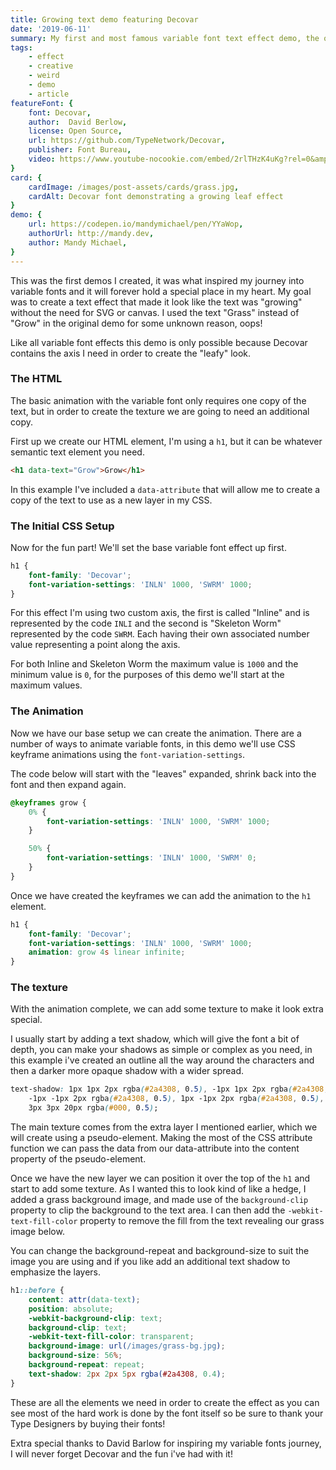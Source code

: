 ```yaml
---
title: Growing text demo featuring Decovar
date: '2019-06-11'
summary: My first and most famous variable font text effect demo, the one I am most proud of, this demo was the inspiration for  everything I have done with variable fonts.
tags:
    - effect
    - creative
    - weird
    - demo
    - article
featureFont: {
    font: Decovar, 
    author:  David Berlow,
    license: Open Source,
    url: https://github.com/TypeNetwork/Decovar,
    publisher: Font Bureau,   
    video: https://www.youtube-nocookie.com/embed/2rlTHzK4uKg?rel=0&amp;controls=0&amp;showinfo=0"
}
card: {
    cardImage: /images/post-assets/cards/grass.jpg,
    cardAlt: Decovar font demonstrating a growing leaf effect
}
demo: {
    url: https://codepen.io/mandymichael/pen/YYaWop,
    authorUrl: http://mandy.dev,
    author: Mandy Michael,
}
---
```


This was the first demos I created, it was what inspired my journey into variable fonts and it will forever hold a special place in my heart. My goal was to create a text effect that made it look like the text was "growing" without the need for SVG or canvas. I used the text "Grass" instead of "Grow" in the original demo for some unknown reason, oops! 

Like all variable font effects this demo is only possible because Decovar contains the axis I need in order to create the "leafy" look.

### The HTML

The basic animation with the variable font only requires one copy of the text, but in order to create the texture we are going to need an additional copy.

First up we create our HTML element, I'm using a `h1`, but it can be whatever semantic text element you need.

```html
<h1 data-text="Grow">Grow</h1>
```

In this example I've included a `data-attribute` that will allow me to create a copy of the text to use as a new layer in my CSS.

### The Initial CSS Setup

Now for the fun part! We'll set the base variable font effect up first.

```css
h1 {
    font-family: 'Decovar';
    font-variation-settings: 'INLN' 1000, 'SWRM' 1000;
}
```

For this effect I'm using two custom axis, the first is called "Inline" and is represented by the code `INLI` and the second is "Skeleton Worm" represented by the code `SWRM`. Each having their own associated number value representing a point along the axis.

For both Inline and Skeleton Worm the maximum value is `1000` and the minimum value is `0`, for the purposes of this demo we'll start at the maximum values.

### The Animation

Now we have our base setup we can create the animation. There are a number of ways to animate variable fonts, in this demo we'll use CSS keyframe animations using the `font-variation-settings`.

The code below will start with the "leaves" expanded, shrink back into the font and then expand again.

```css
@keyframes grow {
    0% {
        font-variation-settings: 'INLN' 1000, 'SWRM' 1000;
    }

    50% {
        font-variation-settings: 'INLN' 1000, 'SWRM' 0;
    }
}
```

Once we have created the keyframes we can add the animation to the `h1` element.

```css
h1 {
    font-family: 'Decovar';
    font-variation-settings: 'INLN' 1000, 'SWRM' 1000;
    animation: grow 4s linear infinite;
}
```

### The texture

With the animation complete, we can add some texture to make it look extra special.

I usually start by adding a text shadow, which will give the font a bit of depth, you can make your shadows as simple or complex as you need, in this example i've created an outline all the way around the characters and then a darker more opaque shadow with a wider spread.

```css
text-shadow: 1px 1px 2px rgba(#2a4308, 0.5), -1px 1px 2px rgba(#2a4308, 0.5),
    -1px -1px 2px rgba(#2a4308, 0.5), 1px -1px 2px rgba(#2a4308, 0.5),
    3px 3px 20px rgba(#000, 0.5);
```

The main texture comes from the extra layer I mentioned earlier, which we will create using a pseudo-element. Making the most of the CSS attribute function we can pass the data from our data-attribute into the content property of the pseudo-element.

Once we have the new layer we can position it over the top of the `h1` and start to add some texture. As I wanted this to look kind of like a hedge, I added a grass background image, and made use of the `background-clip` property to clip the background to the text area. I can then add the `-webkit-text-fill-color` property to remove the fill from the text revealing our grass image below.

You can change the background-repeat and background-size to suit the image you are using and if you like add an additional text shadow to emphasize the layers.

```css
h1::before {
    content: attr(data-text);
    position: absolute;
    -webkit-background-clip: text;
    background-clip: text;
    -webkit-text-fill-color: transparent;
    background-image: url(/images/grass-bg.jpg);
    background-size: 56%;
    background-repeat: repeat;
    text-shadow: 2px 2px 5px rgba(#2a4308, 0.4);
}
```

These are all the elements we need in order to create the effect as you can see most of the hard work is done by the font itself so be sure to thank your Type Designers by buying their fonts!

Extra special thanks to David Barlow for inspiring my variable fonts journey, I will never forget Decovar and the fun i've had with it!